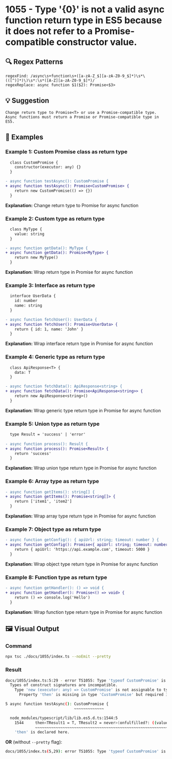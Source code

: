 # 1055 - Type '{0}' is not a valid async function return type in ES5 because it does not refer to a Promise-compatible constructor value.

## 🔍 Regex Patterns
```regex
regexFind: /async\s+function\s+([a-zA-Z_$][a-zA-Z0-9_$]*)\s*\(([^)]*)\)\s*:\s*([A-Z][a-zA-Z0-9_$]*)/
regexReplace: async function $1($2): Promise<$3>
```

## 💡 Suggestion
```text
Change return type to Promise<T> or use a Promise-compatible type. Async functions must return a Promise or Promise-compatible type in ES5.
```

## 📝 Examples

### Example 1: Custom Promise class as return type
```diff
  class CustomPromise {
    constructor(executor: any) {}
  }

- async function testAsync(): CustomPromise {
+ async function testAsync(): Promise<CustomPromise> {
    return new CustomPromise(() => {})
  }
```

**Explanation:** Change return type to Promise for async function

### Example 2: Custom type as return type
```diff
  class MyType {
    value: string
  }

- async function getData(): MyType {
+ async function getData(): Promise<MyType> {
    return new MyType()
  }
```

**Explanation:** Wrap return type in Promise for async function

### Example 3: Interface as return type
```diff
  interface UserData {
    id: number
    name: string
  }

- async function fetchUser(): UserData {
+ async function fetchUser(): Promise<UserData> {
    return { id: 1, name: 'John' }
  }
```

**Explanation:** Wrap interface return type in Promise for async function

### Example 4: Generic type as return type
```diff
  class ApiResponse<T> {
    data: T
  }

- async function fetchData(): ApiResponse<string> {
+ async function fetchData(): Promise<ApiResponse<string>> {
    return new ApiResponse<string>()
  }
```

**Explanation:** Wrap generic type return type in Promise for async function

### Example 5: Union type as return type
```diff
  type Result = 'success' | 'error'
  
- async function process(): Result {
+ async function process(): Promise<Result> {
    return 'success'
  }
```

**Explanation:** Wrap union type return type in Promise for async function

### Example 6: Array type as return type
```diff
- async function getItems(): string[] {
+ async function getItems(): Promise<string[]> {
    return ['item1', 'item2']
  }
```

**Explanation:** Wrap array type return type in Promise for async function

### Example 7: Object type as return type
```diff
- async function getConfig(): { apiUrl: string; timeout: number } {
+ async function getConfig(): Promise<{ apiUrl: string; timeout: number }> {
    return { apiUrl: 'https://api.example.com', timeout: 5000 }
  }
```

**Explanation:** Wrap object type return type in Promise for async function

### Example 8: Function type as return type
```diff
- async function getHandler(): () => void {
+ async function getHandler(): Promise<() => void> {
    return () => console.log('Hello')
  }
```

**Explanation:** Wrap function type return type in Promise for async function

## 🖼️ Visual Output
### Command
```bash
npx tsc ./docs/1055/index.ts --noEmit --pretty
```

### Result
```bash
docs/1055/index.ts:5:29 - error TS1055: Type 'typeof CustomPromise' is not a valid async function return type in ES5 because it does not refer to a Promise-compatible constructor value.
  Types of construct signatures are incompatible.
    Type 'new (executor: any) => CustomPromise' is not assignable to type 'new <T>(executor: (resolve: (value: T | PromiseLike<T>) => void, reject: (reason?: any) => void) => void) => PromiseLike<T>'.
      Property 'then' is missing in type 'CustomPromise' but required in type 'PromiseLike<T>'.

5 async function testAsync(): CustomPromise {
                              ~~~~~~~~~~~~~

  node_modules/typescript/lib/lib.es5.d.ts:1544:5
    1544     then<TResult1 = T, TResult2 = never>(onfulfilled?: ((value: T) => TResult1 | PromiseLike<TResult1>) | undefined | null, onrejected?: ((reason: any) => TResult2 | PromiseLike<TResult2>) | undefined | null): PromiseLike<TResult1 | TResult2>;
             ~~~~~~~~~~~~~~~~~~~~~~~~~~~~~~~~~~~~~~~~~~~~~~~~~~~~~~~~~~~~~~~~~~~~~~~~~~~~~~~~~~~~~~~~~~~~~~~~~~~~~~~~~~~~~~~~~~~~~~~~~~~~~~~~~~~~~~~~~~~~~~~~~~~~~~~~~~~~~~~~~~~~~~~~~~~~~~~~~~~~~~~~~~~~~~~~~~~~~~~~~~~~~~~~~~~~~~~~~~~~~~~~~~~~~~~~~~~~~~~
    'then' is declared here.
```

**OR** (without `--pretty` flag):

```bash
docs/1055/index.ts(5,29): error TS1055: Type 'typeof CustomPromise' is not a valid async function return type in ES5 because it does not refer to a Promise-compatible constructor value.
```
